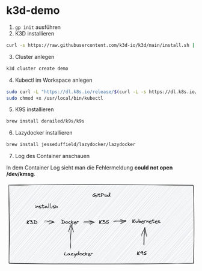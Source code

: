 # k3d-demo

1. `gp init` ausführen
2. K3D installieren

```bash
curl -s https://raw.githubusercontent.com/k3d-io/k3d/main/install.sh | bash
```

3. Cluster anlegen

```bash
k3d cluster create demo
```

4. Kubectl im Workspace anlegen

```bash
sudo curl -L "https://dl.k8s.io/release/$(curl -L -s https://dl.k8s.io/release/stable.txt)/bin/linux/amd64/kubectl" -o /usr/local/bin/kubectl
sudo chmod +x /usr/local/bin/kubectl
```

5. K9S installieren

```bash
brew install derailed/k9s/k9s
```

6. Lazydocker installieren

```bash
brew install jesseduffield/lazydocker/lazydocker
```

7. Log des Container anschauen

In dem Container Log sieht man die Fehlermeldung **could not open /dev/kmsg**.

![](./Architecture.excalidraw.png)